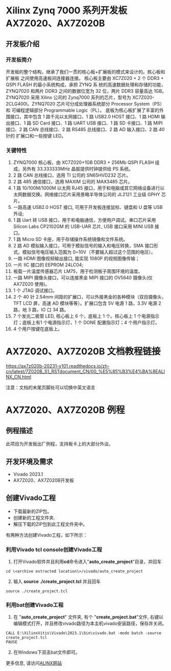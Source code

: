 # Xilinx Zynq 7000 系列开发板AX7Z020、AX7Z020B  
## 开发板介绍
### 开发板简介
开发板的整个结构，继承了我们一贯的核心板+扩展板的模式来设计的。核心板和扩展板
之间使用高速板间连接器连接。
核心板主要由 XC7Z020 + 2 个 DDR3 + QSPI FLASH 的最小系统构成，承担 ZYNQ 系
统的高速数据处理和存储的功能， ZYNQ7020 和两片 DDR3 之间的数据位宽为 32 位，两片
DDR3 容量高达 1GB。ZYNQ7020 采用 Xilinx 公司的 Zynq7000 系列的芯片，型号为
XC7Z020-2CLG400I。ZYNQ7020 芯片可分成处理器系统部分 Processor System（PS）和
可编程逻辑部分 Programmable Logic（PL）。
底板为核心板扩展了丰富的外围接口，其中包含 1 路千兆以太网接口、1 路 USB2.0 HOST
接口、1 路 HDMI 输出接口、1 路 SD Card 接口、1 路 UART USB 接口、1 路 SD 卡接口、1
路 MIPI 接口、2 路 CAN 总线接口、2 路 RS485 总线接口、2 路 AD 输入接口、2 路 40 针的
扩展口和一些按键 LED。
### 关键特性
  1. ZYNQ7000 核心板，由 XC7Z020+1GB DDR3 + 256Mb QSPI FLASH 组成，另外有 33.333333MHz 晶振提供时钟提供给 PS 系统。 
  2. 2 路 CAN 总线接口，选用 TI 公司的 SN65HVD232 芯片。   
  3. 2 路 485 通信接口，选用 MAXIM 公司的 MAX3485 芯片。 
  4. 1 路 10/100M/1000M 以太网 RJ45 接口，用于和电脑或其它网络设备进行以太网数据交换。网络接口芯片采用景略半导体公司的 JL2121 工业级 GPHY 芯片。   
  5. 一路高速 USB2.0 HOST 接口, 可用于开发板连接鼠标、键盘和 U 盘等 USB 外设;   
  6. 1 路 Uart 转 USB 接口，用于和电脑通信，方便用户调试。串口芯片采用 Silicon Labs CP2102GM 的 USB-UAR 芯片, USB 接口采用 MINI USB 接口。 
  7. 1 路 Micro SD 卡座，用于存储操作系统镜像和文件系统。  
  8. 2 路 AD 模拟输入接口，可用于模拟信号的输入和电压转换，SMA 接口形式。模拟信号电压输入范围为 0~10V（不要输入超过这个范围的电压）。 
  9. 一路 HDMI 图像视频输出接口, 能实现 1080P 的视频图像传输； 
  10. 一片 IIC 接口的 EEPROM 24LC04;  
  11. 板载一片温度传感器芯片 LM75，用于检测板子周围环境的温度。
  12. 一路 MIPI 摄像头接口，可以连接黑金 MIPI 接口的 OV5640 摄像头(仅 AX7Z020 使用)。
  13. 1 个 JTAG 调试接口。 
  14. 2 个 40 针 2.54mm 间距的扩展口，可以外接黑金的各种模块（双目摄像头，TFT LCD 屏，高速 AD 模块等等）。扩展口包含 5V 电源 1 路，3.3V 电源 2 路，地 3 路，IO 口 34 路。  
  15. 7 个发光二极管 LED, 核心板上 6 个，底板上 1 个。核心板上 1 个电源指示灯；底板上有1 个电源指示灯，1 个 DONE 配置指示灯；4 个用户指示灯。   
  16. 4 个用户按键在底板上。


# AX7Z020、AX7Z020B 文档教程链接
https://ax7z020b-20231-v101.readthedocs.io/zh-cn/latest/7Z020B_S1_RSTdocument_CN/00_%E5%85%B3%E4%BA%8EALINX_CN.html

 注意：文档的末尾页脚处可以切换中英文语言

# AX7Z020、AX7Z020B 例程
## 例程描述
此项目为开发板出厂例程，支持板卡上的大部分外设。
## 开发环境及需求
* Vivado 2023.1
* AX7Z020、AX7Z020B开发板
## 创建Vivado工程
* 下载最新的ZIP包。
* 创建新的工程文件夹.
* 解压下载的ZIP包到此工程文件夹中。


有两种方法创建Vivado工程，如下所示：
### 利用Vivado tcl console创建Vivado工程
1. 打开Vivado软件并且利用**cd**命令进入"**auto_create_project**"目录，并回车
```
cd \<archive extracted location\>/vivado/auto_create_project
```
2. 输入 **source ./create_project.tcl** 并且回车
```
source ./create_project.tcl
```

### 利用bat创建Vivado工程
1. 在 "**auto_create_project**" 文件夹, 有个 "**create_project.bat**"文件, 右键以编辑模式打开，并且修改vivado路径为本主机vivado安装路径，保存并关闭。
```
CALL E:\XilinxVitis\Vivado\2023.1\bin\vivado.bat -mode batch -source create_project.tcl
PAUSE
```
2. 在Windows下双击bat文件即可。


更多信息, 请访问[ALINX网站](https://www.alinx.com)